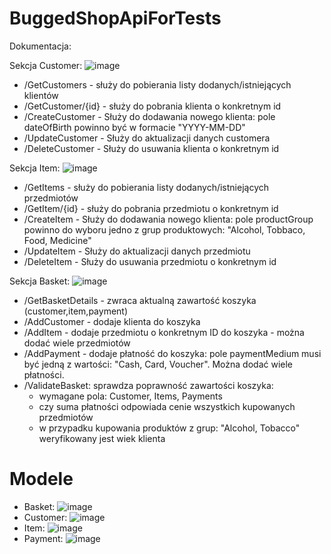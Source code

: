 # BuggedShopApiForTests

Dokumentacja:

Sekcja Customer:
![image](https://user-images.githubusercontent.com/46795587/201528555-dba9fd6d-3848-4f00-a2db-b49e6d14066a.png)

- /GetCustomers - służy do pobierania listy dodanych/istniejących klientów
- /GetCustomer/{id} - służy do pobrania klienta o konkretnym id
- /CreateCustomer - Służy do dodawania nowego klienta: pole dateOfBirth powinno być w formacie "YYYY-MM-DD"
- /UpdateCustomer - Służy do aktualizacji danych customera
- /DeleteCustomer - Służy do usuwania klienta o konkretnym id

Sekcja Item:
![image](https://user-images.githubusercontent.com/46795587/201528568-dade3291-4fdd-4e9a-b788-2458fa61b040.png)

- /GetItems - służy do pobierania listy dodanych/istniejących przedmiotów
- /GetItem/{id} - służy do pobrania przedmiotu o konkretnym id
- /CreateItem - Służy do dodawania nowego klienta: pole productGroup powinno do wyboru jedno z grup produktowych: "Alcohol, Tobbaco, Food, Medicine"
- /UpdateItem - Służy do aktualizacji danych przedmiotu
- /DeleteItem - Służy do usuwania przedmiotu o konkretnym id

Sekcja Basket:
![image](https://user-images.githubusercontent.com/46795587/201528540-53bc0e5f-9f57-491f-a860-faec71c98097.png)

- /GetBasketDetails - zwraca aktualną zawartość koszyka (customer,item,payment)
- /AddCustomer - dodaje klienta do koszyka
- /AddItem - dodaje przedmiotu o konkretnym ID do koszyka - można dodać wiele przedmiotów
- /AddPayment - dodaje płatność do koszyka: pole paymentMedium musi być jedną z wartości: "Cash, Card, Voucher". Można dodać wiele płatności.
- /ValidateBasket: sprawdza poprawność zawartości koszyka:
   - wymagane pola: Customer, Items, Payments
   - czy suma płatności odpowiada cenie wszystkich kupowanych przedmiotów
   - w przypadku kupowania produktów z grup: "Alcohol, Tobacco" weryfikowany jest wiek klienta


# Modele
- Basket:
![image](https://user-images.githubusercontent.com/46795587/201528599-35ac4083-ad91-4638-b957-6deae547e380.png)
- Customer:
![image](https://user-images.githubusercontent.com/46795587/201528617-5c989d77-cbd0-4d1f-8b96-e5a177960563.png)
- Item:
![image](https://user-images.githubusercontent.com/46795587/201528636-902c8746-de07-48f9-8127-96ddc9bf5d41.png)
- Payment:
![image](https://user-images.githubusercontent.com/46795587/201528645-0a78df60-f0a0-40d9-95e2-034c38cab128.png)
